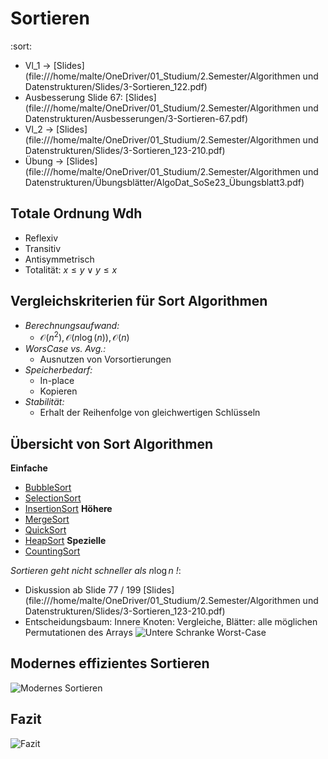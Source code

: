 # Sortieren
:sort:

- Vl_1 →  [Slides](file:///home/malte/OneDriver/01_Studium/2.Semester/Algorithmen und Datenstrukturen/Slides/3-Sortieren_122.pdf)
- Ausbesserung Slide 67: [Slides](file:///home/malte/OneDriver/01_Studium/2.Semester/Algorithmen und Datenstrukturen/Ausbesserungen/3-Sortieren-67.pdf)
- Vl_2 →  [Slides](file:///home/malte/OneDriver/01_Studium/2.Semester/Algorithmen und Datenstrukturen/Slides/3-Sortieren_123-210.pdf)
- Übung →  [Slides](file:///home/malte/OneDriver/01_Studium/2.Semester/Algorithmen und Datenstrukturen/Übungsblätter/AlgoDat_SoSe23_Übungsblatt3.pdf)

## Totale Ordnung Wdh
- Reflexiv
- Transitiv
- Antisymmetrisch
- Totalität: $x \le y \lor y \le x$

## Vergleichskriterien für Sort Algorithmen
- *Berechnungsaufwand:*
	- $\mathcal{O}(n^{2}), \mathcal{O}(n \log(n)), \mathcal{O}(n)$
- *WorsCase vs. Avg.:*
	- Ausnutzen von Vorsortierungen
- *Speicherbedarf:*
	- In-place
	- Kopieren
- *Stabilität:*
	- Erhalt der Reihenfolge von gleichwertigen Schlüsseln

## Übersicht von Sort Algorithmen
**Einfache**
- [BubbleSort](2_ADS_BubbleSort)
- [SelectionSort](2_ADS_SelectionSort)
- [InsertionSort](2_ADS_InsertionSort)
**Höhere**
- [MergeSort](2_ADS_MergeSort)
- [QuickSort](2_ADS_QuickSort)
- [HeapSort](2_ADS_HeapSort)
**Spezielle**
- [CountingSort](2_ADS_CountingSort)

*Sortieren geht nicht schneller als* $n \log n$ *!*:
- Diskussion ab Slide 77 / 199 [Slides](file:///home/malte/OneDriver/01_Studium/2.Semester/Algorithmen und Datenstrukturen/Slides/3-Sortieren_123-210.pdf)
- Entscheidungsbaum: Innere Knoten: Vergleiche, Blätter: alle möglichen Permutationen des Arrays
![Untere Schranke Worst-Case](/home/malte/01_Documents/vimwiki/Assets/2.Semester/ADS/Sort/untereschrankeWorstCase.png)

## Modernes effizientes Sortieren
![Modernes Sortieren](/home/malte/01_Documents/vimwiki/Assets/2.Semester/ADS/Sort/modSortieren.png)

## Fazit
![Fazit](/home/malte/01_Documents/vimwiki/Assets/2.Semester/ADS/Sort/fazit.png)
